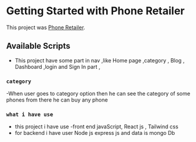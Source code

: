 # Getting Started with Phone Retailer

This project was [Phone Retailer](https://creative-products-1104b.web.app/).

## Available Scripts

- This project have some part in nav ,like Home page ,category , Blog , Dashboard ,login and Sign In part ,

### `category`

-When user goes to category option then he can see the category of some phones from there he can buy any phone

### `what i have use`

- this project i have use
  -front end javaScript, React js , Tailwind css
- for backend i have user Node js express js and data is mongo Db
